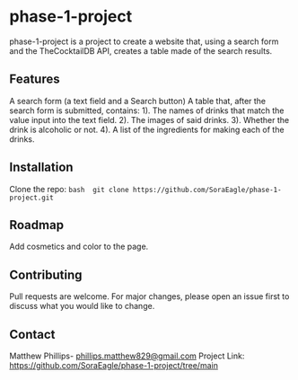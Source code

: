 <!-- Name -->
# phase-1-project

<!-- ## Description -->
phase-1-project is a project to create a website that, using a search form and the TheCocktailDB API,
creates a table made of the search results.

## Features
A search form (a text field and a Search button)
A table that, after the search form is submitted, contains:
    1). The names of drinks that match the value input into the text field.
    2). The images of said drinks.
    3). Whether the drink is alcoholic or not.
    4). A list of the ingredients for making each of the drinks.


<!-- ## Visuals -->

<!--  -->


## Installation
Clone the repo:
    ```bash 
    git clone https://github.com/SoraEagle/phase-1-project.git
    ```


<!-- ## Usage -->

<!--  -->


## Roadmap
Add cosmetics and color to the page.


## Contributing
Pull requests are welcome. For major changes, please open an issue first to discuss what you would like to change.


## Contact
Matthew Phillips- phillips.matthew829@gmail.com
Project Link: https://github.com/SoraEagle/phase-1-project/tree/main